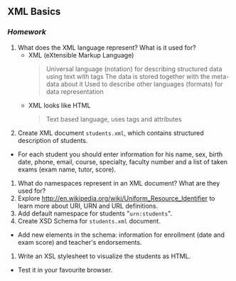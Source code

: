 ## XML Basics
### _Homework_

1.  What does the XML language represent? What is it used for? 
	- XML (eXtensible Markup Language)
		> Universal language (notation) for describing structured data using text with tags
		> The data is stored together with the meta-data about it
		> Used to describe other languages (formats) for data representation
	- XML looks like HTML
		> Text based language, uses tags and attributes
1.  Create XML document `students.xml`, which contains structured description of students.
  * For each student you should enter information for his name, sex, birth date, phone, email, course, specialty, faculty number and a list of taken exams (exam name, tutor, score).
1.  What do namespaces represent in an XML document? What are they used for? 
1.  Explore http://en.wikipedia.org/wiki/Uniform_Resource_Identifier to learn more about URI, URN and URL definitions.
1.  Add default namespace for students "`urn:students`".
1.  Create XSD Schema for `students.xml` document.
  * Add new elements in the schema: information for enrollment (date and exam score) and teacher's endorsements.
1.  Write an XSL stylesheet to visualize the students as HTML.
  * Test it in your favourite browser.

